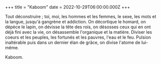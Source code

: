 +++
title = "Kaboom"
date = 2022-10-29T06:00:00.000Z
+++

Tout déconstruire ; toi, moi, les hommes et les femmes, le sexe, les mots et la langue, jusqu'à gangrène et addiction. On décortique le homard, on dépèce le lapin, on dévisse la tête des rois, on désosses ceux qui en ont déjà fini avec la vie, on désassemble l'organique et la matière. Diviser les coeurs et les peuples, les fortunés et les pauvres, l'eau et le feu. Pulsion inaltérable puis dans un dernier élan de grâce, on divise l'atome de lui-même.

Kaboom.

